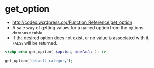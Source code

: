 # get_option
- http://codex.wordpress.org/Function_Reference/get_option
- A safe way of getting values for a named option from the options database table. 
- If the desired option does not exist, or no value is associated with it, `FALSE` will be returned.

```php
<?php echo get_option( $option, $default ); ?> 
```

```php
get_option('default_category');
```